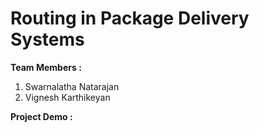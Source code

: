 # Routing in Package Delivery Systems

**Team  Members :** 
1. Swarnalatha Natarajan
2. Vignesh Karthikeyan

**Project Demo :**
